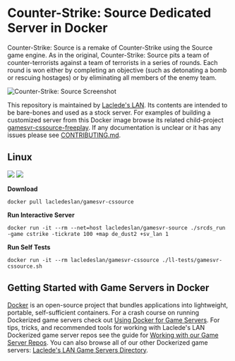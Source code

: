 # Counter-Strike: Source Dedicated Server in Docker

Counter-Strike: Source is a remake of Counter-Strike using the Source game engine. As in the original, Counter-Strike: Source pits a team of counter-terrorists against a team of terrorists in a series of rounds. Each round is won either by completing an objective (such as detonating a bomb or rescuing hostages) or by eliminating all members of the enemy team.

![Counter-Strike: Source Screenshot](https://raw.githubusercontent.com/LacledesLAN/gamesvr-cssource/master/.misc/screenshot1.jpg "Counter-Strike: Source Screenshot")

This repository is maintained by [Laclede's LAN](https://lacledeslan.com). Its contents are intended to be bare-bones and used as a stock server. For examples of building a customized server from this Docker image browse its related child-project [gamesvr-cssource-freeplay](https://github.com/LacledesLAN/gamesvr-cssource-freeplay). If any documentation is unclear or it has any issues please see [CONTRIBUTING.md](./CONTRIBUTING.md).

## Linux
[![](https://images.microbadger.com/badges/version/lacledeslan/gamesvr-cssource.svg)](https://microbadger.com/images/lacledeslan/gamesvr-cssource "Get your own version badge on microbadger.com")
[![](https://images.microbadger.com/badges/image/lacledeslan/gamesvr-cssource.svg)](https://microbadger.com/images/lacledeslan/gamesvr-cssource "Get your own image badge on microbadger.com")

**Download**
```
docker pull lacledeslan/gamesvr-cssource
```

**Run Interactive Server**
```
docker run -it --rm --net=host lacledeslan/gamesvr-source ./srcds_run -game cstrike -tickrate 100 +map de_dust2 +sv_lan 1
```

**Run Self Tests**
```
docker run -it --rm lacledeslan/gamesvr-cssource ./ll-tests/gamesvr-cssource.sh
```

## Getting Started with Game Servers in Docker

[Docker](https://docs.docker.com/) is an open-source project that bundles applications into lightweight, portable, self-sufficient containers. For a crash course on running Dockerized game servers check out [Using Docker for Game Servers](https://github.com/LacledesLAN/README.1ST/blob/master/GameServers/DockerAndGameServers.md). For tips, tricks, and recommended tools for working with Laclede's LAN Dockerized game server repos see the guide for [Working with our Game Server Repos](https://github.com/LacledesLAN/README.1ST/blob/master/GameServers/WorkingWithOurRepos.md). You can also browse all of our other Dockerized game servers: [Laclede's LAN Game Servers Directory](https://github.com/LacledesLAN/README.1ST/tree/master/GameServers).
